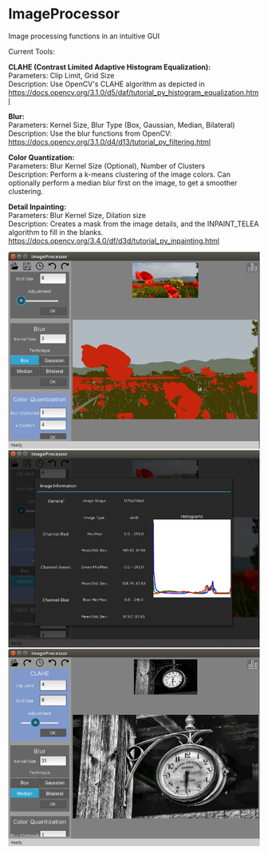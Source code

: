 # ImageProcessor
Image processing functions in an intuitive GUI

Current Tools:


<b>CLAHE (Contrast Limited Adaptive Histogram Equalization):</b>  
Parameters: Clip Limit, Grid Size  
Description: Use OpenCV's CLAHE algorithm as depicted in https://docs.opencv.org/3.1.0/d5/daf/tutorial_py_histogram_equalization.html  

<b>Blur:</b>  
Parameters: Kernel Size, Blur Type (Box, Gaussian, Median, Bilateral)  
Description: Use the blur functions from OpenCV: https://docs.opencv.org/3.1.0/d4/d13/tutorial_py_filtering.html  
 
<b>Color Quantization:</b>  
Parameters: Blur Kernel Size (Optional), Number of Clusters  
Description: Perform a k-means clustering of the image colors. Can optionally perform a median blur first on the image, to get a smoother clustering.  

<b>Detail Inpainting:</b>  
Parameters: Blur Kernel Size, Dilation size  
Description: Creates a mask from the image details, and the INPAINT_TELEA algorithm to fill in the blanks. https://docs.opencv.org/3.4.0/df/d3d/tutorial_py_inpainting.html  


![Example of Color Quantization](imageprocessor1.png)
![Image Information](imageprocessor2.png)
![Example of CLAHE algorithm](imageprocessor3.png)
